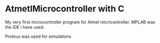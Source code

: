 <h1> AtmetlMicrocontroller with C</h1>
<p>My very first microcontroller program for Atmel micricontroller. MPLAB was the IDE i have used.</P>
<p>Proteus was used for simulations </p>
